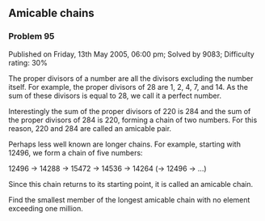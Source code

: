 Amicable chains
---------------

### Problem 95

Published on Friday, 13th May 2005, 06:00 pm; Solved by 9083; Difficulty
rating: 30%

The proper divisors of a number are all the divisors excluding the
number itself. For example, the proper divisors of 28 are 1, 2, 4, 7,
and 14. As the sum of these divisors is equal to 28, we call it a
perfect number.

Interestingly the sum of the proper divisors of 220 is 284 and the sum
of the proper divisors of 284 is 220, forming a chain of two numbers.
For this reason, 220 and 284 are called an amicable pair.

Perhaps less well known are longer chains. For example, starting with
12496, we form a chain of five numbers:

12496 → 14288 → 15472 → 14536 → 14264 (→ 12496 → ...)

Since this chain returns to its starting point, it is called an amicable
chain.

Find the smallest member of the longest amicable chain with no element
exceeding one million.
